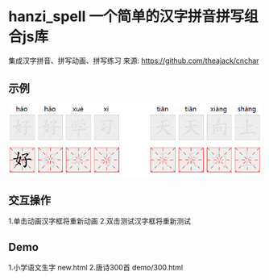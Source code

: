 # hanzi_spell 一个简单的汉字拼音拼写组合js库
集成汉字拼音、拼写动画、拼写练习
来源: https://github.com/theajack/cnchar

## 示例
![Example](https://github.com/superyc227/hanzi_spell/blob/main/img/animation.gif?raw=true)

## 交互操作
1.单击动画汉字框将重新动画
2.双击测试汉字框将重新测试

## Demo
1.小学语文生字 new.html
2.唐诗300首 demo/300.html
